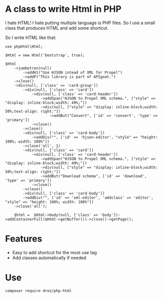 # A class to write Html in PHP

I hate HTML! I hate putting multiple language is PHP files. So I use a small class that produces HTML and add some shortcut.

So I write HTML like that:

```
use phpHtml\Html;

$Html = new Html('bootstrap', true);

$Html
    ->jumbotron(null)
        ->addH1("Use HJSON intead of XML for Propel")
        ->addP("This library is part of APIgoat.")
    ->close()
    ->div(null, ['class' => 'card-group'])
        ->div(null, ['class' => 'card'])
            ->div(null, ['class' => 'card-header'])
                ->addSpan("HJSON to Propel XML schema.", ["style" => "display: inline-block;width: 49%;"])
                ->div(null, ["style" => "display: inline-block;width: 50%;text-align: right;"])
                    ->addBut("Convert", ['id' => 'convert', 'type' => 'primary'])
            ->close()
        ->close()
        ->div(null, ['class' => 'card-body'])
            ->addDiv("", ['id' => 'hjson-editor', "style" => "height: 100%; width: 100%"])
        ->close('all', 1)
        ->div(null, ['class' => 'card'])
            ->div(null, ['class' => 'card-header'])
                ->addSpan("HJSON to Propel XML schema.", ["style" => "display: inline-block;width: 49%;"])
                ->div(null, ["style" => "display: inline-block;width: 50%;text-align: right;"])
                ->addBut("Download schema", ['id' => 'download', 'type' => 'primary'])
            ->close()
        ->close()
        ->div(null, ['class' => 'card-body'])
        ->addDiv("", ['id' => 'xml-editor', 'addclass' => 'editor', "style" => "height: 100%; width: 100%"])
    ->close('all');

    $html =  $Html->body(null, ['class' => 'body'])->addContainerFull($Html->getBuffer())->close()->getPage();

```

# Features

* Easy to add shortcut for the most use tag
* Add classes automatically if needed

# Use

    composer require drez/php-html